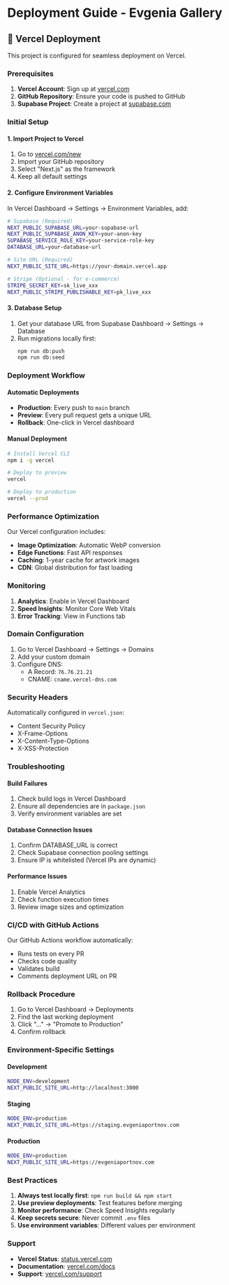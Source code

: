 # Deployment Guide - Evgenia Gallery

## 🚀 Vercel Deployment

This project is configured for seamless deployment on Vercel.

### Prerequisites

1. **Vercel Account**: Sign up at [vercel.com](https://vercel.com)
2. **GitHub Repository**: Ensure your code is pushed to GitHub
3. **Supabase Project**: Create a project at [supabase.com](https://supabase.com)

### Initial Setup

#### 1. Import Project to Vercel

1. Go to [vercel.com/new](https://vercel.com/new)
2. Import your GitHub repository
3. Select "Next.js" as the framework
4. Keep all default settings

#### 2. Configure Environment Variables

In Vercel Dashboard → Settings → Environment Variables, add:

```bash
# Supabase (Required)
NEXT_PUBLIC_SUPABASE_URL=your-supabase-url
NEXT_PUBLIC_SUPABASE_ANON_KEY=your-anon-key
SUPABASE_SERVICE_ROLE_KEY=your-service-role-key
DATABASE_URL=your-database-url

# Site URL (Required)
NEXT_PUBLIC_SITE_URL=https://your-domain.vercel.app

# Stripe (Optional - for e-commerce)
STRIPE_SECRET_KEY=sk_live_xxx
NEXT_PUBLIC_STRIPE_PUBLISHABLE_KEY=pk_live_xxx
```

#### 3. Database Setup

1. Get your database URL from Supabase Dashboard → Settings → Database
2. Run migrations locally first:
   ```bash
   npm run db:push
   npm run db:seed
   ```

### Deployment Workflow

#### Automatic Deployments

- **Production**: Every push to `main` branch
- **Preview**: Every pull request gets a unique URL
- **Rollback**: One-click in Vercel dashboard

#### Manual Deployment

```bash
# Install Vercel CLI
npm i -g vercel

# Deploy to preview
vercel

# Deploy to production
vercel --prod
```

### Performance Optimization

Our Vercel configuration includes:

- **Image Optimization**: Automatic WebP conversion
- **Edge Functions**: Fast API responses
- **Caching**: 1-year cache for artwork images
- **CDN**: Global distribution for fast loading

### Monitoring

1. **Analytics**: Enable in Vercel Dashboard
2. **Speed Insights**: Monitor Core Web Vitals
3. **Error Tracking**: View in Functions tab

### Domain Configuration

1. Go to Vercel Dashboard → Settings → Domains
2. Add your custom domain
3. Configure DNS:
   - A Record: `76.76.21.21`
   - CNAME: `cname.vercel-dns.com`

### Security Headers

Automatically configured in `vercel.json`:
- Content Security Policy
- X-Frame-Options
- X-Content-Type-Options
- X-XSS-Protection

### Troubleshooting

#### Build Failures

1. Check build logs in Vercel Dashboard
2. Ensure all dependencies are in `package.json`
3. Verify environment variables are set

#### Database Connection Issues

1. Confirm DATABASE_URL is correct
2. Check Supabase connection pooling settings
3. Ensure IP is whitelisted (Vercel IPs are dynamic)

#### Performance Issues

1. Enable Vercel Analytics
2. Check function execution times
3. Review image sizes and optimization

### CI/CD with GitHub Actions

Our GitHub Actions workflow automatically:
- Runs tests on every PR
- Checks code quality
- Validates build
- Comments deployment URL on PR

### Rollback Procedure

1. Go to Vercel Dashboard → Deployments
2. Find the last working deployment
3. Click "..." → "Promote to Production"
4. Confirm rollback

### Environment-Specific Settings

#### Development
```bash
NODE_ENV=development
NEXT_PUBLIC_SITE_URL=http://localhost:3000
```

#### Staging
```bash
NODE_ENV=production
NEXT_PUBLIC_SITE_URL=https://staging.evgeniaportnov.com
```

#### Production
```bash
NODE_ENV=production
NEXT_PUBLIC_SITE_URL=https://evgeniaportnov.com
```

### Best Practices

1. **Always test locally first**: `npm run build && npm start`
2. **Use preview deployments**: Test features before merging
3. **Monitor performance**: Check Speed Insights regularly
4. **Keep secrets secure**: Never commit `.env` files
5. **Use environment variables**: Different values per environment

### Support

- **Vercel Status**: [status.vercel.com](https://status.vercel.com)
- **Documentation**: [vercel.com/docs](https://vercel.com/docs)
- **Support**: [vercel.com/support](https://vercel.com/support) 